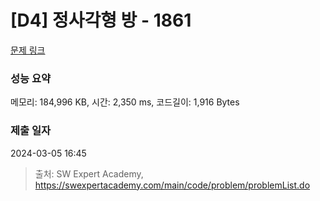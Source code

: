 # [D4] 정사각형 방 - 1861 

[문제 링크](https://swexpertacademy.com/main/code/problem/problemDetail.do?contestProbId=AV5LtJYKDzsDFAXc) 

### 성능 요약

메모리: 184,996 KB, 시간: 2,350 ms, 코드길이: 1,916 Bytes

### 제출 일자

2024-03-05 16:45



> 출처: SW Expert Academy, https://swexpertacademy.com/main/code/problem/problemList.do